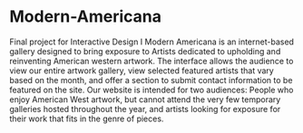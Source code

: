 # Modern-Americana
Final project for Interactive Design I
Modern Americana is an internet-based gallery designed to bring exposure to Artists dedicated to upholding and reinventing American western artwork. The interface allows the audience to view our entire artwork gallery, view selected featured artists that vary based on the month, and offer a section to submit contact information to be featured on the site. Our website is intended for two audiences: People who enjoy American West artwork, but cannot attend the very few temporary galleries hosted throughout the year, and artists looking for exposure for their work that fits in the genre of pieces.
